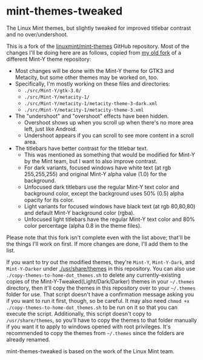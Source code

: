 # mint-themes-tweaked
The Linux Mint themes, but slightly tweaked for improved titlebar contrast and no over/undershoot.

This is a fork of the [linuxmint/mint-themes](https://github.com/linuxmint/mint-themes) GitHub repository. Most of the changes I'll be doing here are as follows, copied from [my old fork](https://github.com/DrewNaylor/mint-y-theme-tweaked) of a different Mint-Y theme repository:

- Most changes will be done with the Mint-Y theme for GTK3 and Metacity, but some other themes may be worked on, too.
- Specifically, I'm mostly working on these files and directories:
  - `./src/Mint-Y/gtk-3.0/`
  - `./src/Mint-Y/metacity-1/`
  - `./src/Mint-Y/metacity-1/metacity-theme-3-dark.xml`
  - `./src/Mint-Y/metacity-1/metacity-theme-3.xml`
- The "undershoot" and "overshoot" effects have been hidden.
  - Overshoot shows up when you scroll up when there's no more area left, just like Android.
  - Undershoot appears if you can scroll to see more content in a scroll area.
- The titlebars have better contrast for the titlebar text.
  - This was mentioned as something that would be modified for Mint-Y by the Mint team, but I want to also improve contrast.
  - For dark variants, focused windows have white text (at rgb 255,255,255) and original Mint-Y alpha value (1.0) for the background.
  - Unfocused dark titlebars use the regular Mint-Y text color and background color, except the background uses 50% (0.5) alpha opacity for its color.
  - Light variants for focused windows have black text (at rgb 80,80,80) and default Mint-Y background color (rgba).
  - Unfocused light titlebars have the regular Mint-Y text color and 80% color percentage (alpha 0.8 in the theme files).
  
Please note that this fork isn't complete even with the list above; that'll be the things I'll work on first. If more changes are done, I'll add them to the list.

If you want to try out the modified themes, they're `Mint-Y`, `Mint-Y-Dark`, and `Mint-Y-Darker` under [./usr/share/themes](https://github.com/DrewNaylor/mint-themes-tweaked/tree/master/usr/share/themes) in this repository. You can also use `./copy-themes-to-home-dot_themes.sh` to delete any currently-existing copies of the Mint-Y-Tweaked(Light/Dark/Darker) themes in your `~/.themes` directory, then it'll copy the themes in this repository over to your `~/.themes` folder for use. That script doesn't have a confirmation message asking you if you want to run it first, though, so be careful. It may also need `chmod +x ./copy-themes-to-home-dot_themes.sh` to be run on it so that you can execute the script. Additionally, this script doesn't copy to `/usr/share/themes`, so you'll have to copy the themes to that folder manually if you want it to apply to windows opened with root privileges. It's recommended to copy the themes from `~/.themes` since the folders are already renamed.

mint-themes-tweaked is based on the work of the Linux Mint team.
